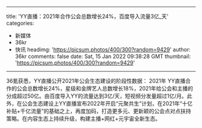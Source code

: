 
---
title: 'YY直播：2021年合作公会总数增长24%，百度导入流量3亿_天'
categories: 
 - 新媒体
 - 36kr
 - 快讯
headimg: 'https://picsum.photos/400/300?random=9429'
author: 36kr
comments: false
date: Sat, 15 Jan 2022 09:38:28 GMT
thumbnail: 'https://picsum.photos/400/300?random=9429'
---

<div>   
36氪获悉，YY直播公开2021年公会生态建设的阶段性数据： 2021年 YY直播合作的公会总数增长24%，星级和金牌艺人总数增长18%，2021年给公会和主播的分成超过50亿。由百度导入YY的流量达到3亿/天，短视频分发量超过1亿/月。此外，在公会生态建设上YY直播宣布2022年开启“元聚共生”计划，在2021年“十亿补贴+千亿流量”的基础之上，再度加码，打造更多元、更新颖的公会点对点扶持策略。在内容生态上持续升级，构建主播+网红+元宇宙全新生态。  
</div>
            
